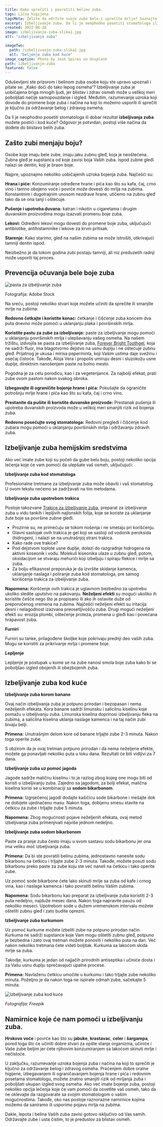 ```yaml
---
title: Kako sprečiti i povratiti belinu zuba.
tags: Lična higijena
tagsMeta: Želite da održite svoje zube bele i sprečite mrlje? Saznajte o najčešćim uzrocima bojenja zuba i kako to sprečiti. Od hrane i pića do životnih navika, saznajte šta možete da uradite da održite svetao i zdrav osmeh.
excerpt: Izbeljivanje zuba. Da li je neophodno posetiti stomatologa ili dobar rezultat možete postići i kod kuće?
created: 2022-06-28
image: izbeljivanje-zuba-slika1.jpg
alt: "izbeljivanje zuba"

imageTwo:
  path: /izbeljivanje-zuba-slika1.jpg
  alt: "beljenje zuba kod kuće"
image_caption: Photo by Josh Spires on Unsplash
path: izbeljivanje-zuba
featured: false
---
```


Oduševljeni ste prizorom i belinom zuba osobe koju ste upravo upoznali i pitate se: „Kako doći do tako lepog osmeha“? Izbeljivanje zuba je uobičajena briga mnogih ljudi, jer blistav i zdrav osmeh može u velikoj meri poboljšati nečije samopouzdanje i izgled. Međutim, razumevanje uzroka koji dovode do promene boje zuba i načina na koji to možemo usporiti ili sprečiti je ključno za održavanje belog i zdravog osmeha. 

Da li je neophodno posetiti stomatologa ili dobar rezultat **izbeljivanja zuba** možete postići i kod kuće? Odgovor je potvrdan, postoji više načina da dođete do blistavo belih zuba.

## Zašto zubi menjaju boju?

Osobe koje imaju bele zube, imaju jaku zubnu gleđ, koja je neoštećena. Zubna gleđ je supstanca od koje zavisi boja Vaših zuba. Ispod zubne gleđi nalazi se dentin, koji je braon boje. 

Najpre, upoznajmo nekoliko uobičajenih uzroka bojenja zuba. Najčešći su:

**Hrana i piće:** Konzumiranje određene hrane i pića kao što su kafa, čaj, crno vino i tamno obojeno voće i povrće može dovesti do mrlja na zubima. Konstantnim i dugotrajnim unosom nezdrave hrane, utičemo na zubnu gleđ tako da se ona tanji i oštećuje.

**Pušenje i upotreba duvana:** katran i nikotin u cigaretama i drugim duvanskim proizvodima mogu izazvati promenu boje zuba.

**Lekovi:** Određeni lekovi mogu dovesti do promene boje zuba, uključujući antibiotike, antihistaminike i lekove za krvni pritisak.

**Starenje:** Kako starimo, gleđ na našim zubima se može istrošiti, otkrivajući tamniji dentin ispod.

 Neizbežno je da tokom godina zubi postaju tamniji, ali niz preduzetih radnji može usporiti taj proces. 


## Prevencija očuvanja bele boje zuba

![pasta za izbeljivanje zuba](./images/izbeljivanje-zuba-slika3.jpg)

Fotografija: Adobe Stock

Na sreću, postoji nekoliko stvari koje možete učiniti da sprečite ili smanjite mrlje na zubima:

**Redovno četkajte i koristite konac:** četkanje i čišćenje zuba koncem dva puta dnevno može pomoći u uklanjanju plaka i površinskih mrlja.

**Koristite pastu za zube za izbeljivanje:** paste za izbeljivanje mogu pomoći u uklanjanju površinskih mrlja i ulepšavanju vašeg osmeha. Na našem tržištu, izdvojila se pasta za izbeljivanje zuba, [Forever Bright Toothgel](https://flpshop.rs/licna-higijena/11668/forever-bright-toothgel/360000954255/personal.html), koja ne sadrži fluor, ima blagotvorno dejstvo na usnu duplju i ne oštećuje zubnu gleđ. Prijatnog je ukusa i mirisa peperminta, koji Vašim ustima daje svežinu i osećaj čistoće. Takođe, Aloja Vera i propolis umiruju desni i sluzokožu usne duplje, direktnim nanošenjem paste na bolno mesto. 

Pogodna je za celu porodicu, kao i za vegeterijance. Za najbolji efekat, prati zube ovom pastom nakon svakog obroka.

**Izbegavajte ili ograničite bojenje hrane i pića:** Pokušajte da ograničite potrošnju mrlje hrane i pića kao što su kafa, čaj i crno vino.

**Prestanite da pušite ili koristite duvanske proizvode:** Prestanak pušenja ili upotreba duvanskih proizvoda može u velikoj meri smanjiti rizik od bojenja zuba.

**Redovno posećujte svog stomatologa:** Redovni pregledi i čišćenje kod zubara mogu pomoći u uklanjanju površinskih mrlja i održavanju zdravih zuba.




## Izbeljivanje zuba hemijskim sredstvima

Ako već imate zube koji su počeli da gube belu boju, postoji nekoliko opcija lečenja koje će vam pomoći da ulepšate vaš osmeh, uključujući:

**Izbeljivanje zuba kod stomatologa**

Profesionalne tretmane za izbeljivanje zuba može obaviti i vaš stomatolog. U ovom tekstu nećemo se zadržavati na tim metodama.

**Izbeljivanje zuba upotrebom trakica**

Postoje takozvane [Trakice za izbeljivanje zuba](https://www.healthline.com/health/dental-and-oral-health/best-teeth-whitening#about-strips), preparat za izbeljivanje zuba u vidu tankih i lepljivih najlonskih folija, koje se koriste za uklanjanje žute boje sa površine zubne gleđi.
- Prozirne su, ne primećuju se tokom nošenja i ne smetaju pri korišćenju.
- Glavni sastojak ovih trakica je gel koji se sastoji od vodonik peroksida (hidrogen), i nalazi se na unutrašnjoj strani trakica.
- Kako rade ove trakice?
- Pod dejstvom toplote usne duplje, dolazi do razgradnje hidrogena na aktivni koseonik i vodu. Molekuli kiseonika ulaze u zubnu gleđ, potom, oksidacijom se stvaraju mehurići koji izbeljuju i spiraju flekice i mrlje sa zuba.
- Za bolju efikasnost preporuka je da izvršite skidanje kamenca, uklanjanje naslaga i poliranje zuba kod stomatologa, pre samog korišćenja trakica za izbeljivanje zuba.

**Napomena:** Koršćenje ovih trakica je uglavnom bezbedno za upotrebu ukoliko sledite uputstvo na pakovanju. **Neželjeni efekti** su mogući ukoliko ih koristite češće nego što je propisano ili ako ih ostavite duže od preporučenog vremena na zubima.
Najčešći neželjeni efekti su iritacija desni i nelagodnost izazvana preosetljivošću zuba. Drugi mogući neželjeni efekti su: erozija plombi, oštećenje proteza, promena u gleđi kao i povećana hrapavost zuba.


**Furniri**

Furniri su tanke, prilagođene školjke koje pokrivaju prednji deo vaših zuba. Mogu se koristiti za prikrivanje mrlja i promene boje.

**Lepljenje**

Lepljenje je postupak u kome se na zube nanosi smola boje zuba kako bi se poboljšao izgled obojenih ili obezbojenih zuba.




## Izbeljivanje zuba kod kuće

**Izbeljivanje zuba korom banane**

Ovaj način izbeljivanja zuba je potpuno prirodan i bezopasan i nema neželjenih efekata. Kora banane sadrži limunsku i salicilnu kiselinu koje pomažu u izbeljivanju zuba. Limunska kiselina doprinosi izbeljivanju fleka na zubima, a salicilna kiselina uklanja naslage kamenca i na taj način zubi bivaju belji.

**Primena:** Unutrašnjim delom kore od banane trljajte zube 2-3 minuta. Nakon toga operite zube.

S obzirom da je ovaj tretman potpuno prirodan i da nema neželjene efekte, možete ga ponavljati nekoliko puta u toku dana. Rezultati će biti vidljivi za 7 dana.

**Izbeljivanje zuba uz pomoć jagoda**

Jagode sadrže maličnu kiselinu i to je razlog zbog kojeg one mogu biti od koristi u izbeljivanju zuba. Zajedno sa jagodom, za bolji efekat, malična kiselina  korisi se u kombinaciji sa **sodom bikarbonom**.

**Primena:** Izgnječenoj jagodi dodajte kašičicu sode bikarbone i mešajte dok ne dobijete ujednačenu masu. Nakon toga, dobijenu smesu stavite na četkicu za zube i trljajte zube 5 minuta.


**Napomena:** Zbog mogućnosti pojave neželjenih efekata, ovaj metod izbeljivanja zuba primenjivati najviše jednom nedeljno.

**Izbeljivanje zuba sodom bikarbonom**

Paste za pranje zuba često imaju u svom sastavu sodu bikarbonu jer ona ima veliku moć izbeljivanja zuba.

**Primena:** Da bi ste povratili belinu zubima, jednostavno nanesite sodu bikarbonu na četkicu i trljajte zube 2-3 minuta. Takođe, možete posuti sodu bikarbonu preko paste za zube koju ste već naneli na četkicu i tako operite zube.

Uz pomoć sode bikarbone ćete lako skinuti mrlje sa zuba od kafe i crnog vina, kao i naslage kamenca i tako povratiti belinu Vašim zubima.

**Napomena:** Sodu bikarbonu kao preparat za izbeljivanje zuba koristiti 2-3 puta nedeljno, najduže mesec dana. Nakon toga napravite pauzu od nekoliko meseci. Upotrebom sode u dužem vremenskom intervalu možete oštetiti zubnu gleđ i zato budite oprezni.

**Izbeljivanje zuba kurkumom**

Uz pomoć kurkume možete izbeliti zube na potpuno prirodan način. Kurkuma ne sadrži supstance koje Vam mogu oštetiti zubnu gleđ, potpuno je bezbedna i zato ovaj tretman možete ponoviti i nekoliko puta na dan. Već nakon nekoliko tretmana ćete videti boljitak. Kurkuma sa lakoćom skida mrlje sa zuba.

Takodje, kurkuma je jedan od najjačih prirodnih antiseptika i učiniće dosta i za Vašu usnu duplju sprečavajući upalne procese.

**Primena:** Navlaženu četkicu umočite u kurkumu i tako trljajte zube nekoliko minuta. Poželjno je da nakon toga ne ispirate odmah zube, sačekajte 5 minuta.

![izbeljivanje zuba kod kuće](./images/izbeljivanje-zuba-slika4.jpg)

*Fotografija: Freepik*


## Namirnice koje će nam pomoći u izbeljivanju zuba.

**Hrskovo voće** i povrće kao što su **jabuke**, **krastavac**, **celer** i **šargarepa**, pored toga što će učiniti dobre stvari za opšte stanje organizma, učiniće i Vaše zube beljim jer ćete njihovim konzumiranjem sa lakoćom skinuti mrlje i nečistoće.


 U zaključku, razumevanje uzroka bojenja zuba i načina na koji to sprečiti je ključno za održavanje belog i zdravog osmeha. Praćenjem dobre oralne higijene, izbegavanjem ili ograničavanjem bojenja hrane i pića i redovnim posetama stomatologu, možete znatno smanjiti rizik od mrljanja zuba i poboljšati ukupan izgled svog osmeha. Ako već imate bojenje zuba, postoji nekoliko opcija lečenja koje će vam pomoći da osvetlite vaš osmeh, tako da ne oklevajte da razgovarate sa svojim stomatologom o vašim mogućnostima. 
Takođe, oko nas postoje raznorazne namirnice kojima možemo da saniramo ili usporimo pojavu mrlja na zubima.

Dakle, lepota i belina Vaših zuba zavisi gotovo isključivo od Vas samih. Održavajte zube i usta čistim, to je preduslov za blistav osmeh.




